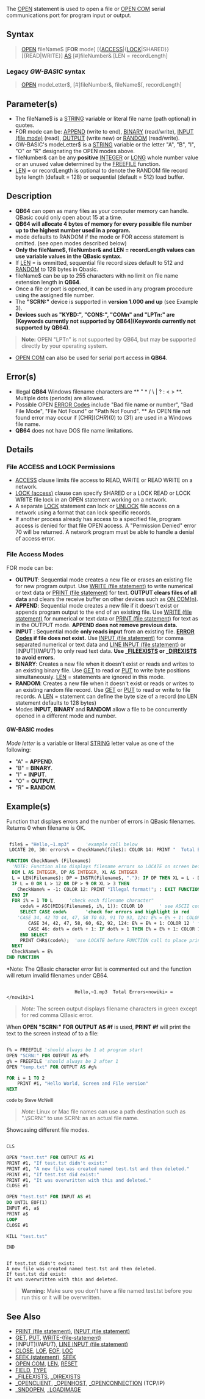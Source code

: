 The [OPEN](OPEN) statement is used to open a file or [OPEN COM](OPEN-COM) serial communications port for program input or output.

## Syntax

> [OPEN](OPEN) fileName$ [**FOR** mode] [{[ACCESS](ACCESS)|{[LOCK](LOCK)|SHARED}} [{READ|WRITE}] [AS](AS) [#]fileNumber& [LEN = recordLength]

### Legacy *GW-BASIC* syntax

>  [OPEN](OPEN) modeLetter$, [#]fileNumber&, fileName$[, recordLength]

## Parameter(s)

* The fileName$ is a [STRING](STRING) variable or literal file name (path optional) in quotes. 
* FOR mode can be: [APPEND](APPEND) (write to end), [BINARY](BINARY) (read/write), [INPUT (file mode)](INPUT-(file-mode)) (read), [OUTPUT](OUTPUT) (write new) or [RANDOM](RANDOM) (read/write).
* GW-BASIC's modeLetter$ is a [STRING](STRING) variable or the letter "A", "B", "I", "O" or "R" designating the OPEN modes above.
* fileNumber& can be any **positive** [INTEGER](INTEGER) or [LONG](LONG) whole number value or an unused value determined by the [FREEFILE](FREEFILE) function.
* [LEN](LEN) = or recordLength is optional to denote the RANDOM file record byte length (default = 128) or sequential (default = 512) load buffer.

## Description

* **QB64** can open as many files as your computer memory can handle. QBasic could only open about 15 at a time.
* **QB64 will allocate 4 bytes of memory for every possible file number up to the highest number used in a program.**
* mode defaults to RANDOM if the mode or FOR access statement is omitted. (see open modes described below)
* **Only the fileName$, fileNumber& and LEN = recordLength values can use variable values in the QBasic syntax.**
* If [LEN](LEN) = is ommitted, sequential file record sizes default to 512 and [RANDOM](RANDOM) to 128 bytes in Qbasic.
* fileName$ can be up to 255 characters with no limit on file name extension length in **QB64**. 
* Once a file or port is opened, it can be used in any program procedure using the assigned file number. 
* The **"SCRN:"** device is supported in **version 1.000 and up** (see Example 3).
* **Devices such as "KYBD:", "CONS:", "COMn" and "LPTn:" are [Keywords currently not supported by QB64](Keywords currently not supported by QB64)**. 
>  **Note:** OPEN "LPTn" is not supported by QB64, but may be supported directly by your operating system. 
* [OPEN COM](OPEN-COM) can also be used for serial port access in **QB64**.

## Error(s)

* Illegal **QB64** Windows filename characters are ** " * / \ | ? : < > **. Multiple dots (periods) are allowed.
* Possible OPEN [ERROR Codes](ERROR-Codes) include "Bad file name or number", "Bad File Mode", "File Not Found" or "Path Not Found". 
** An OPEN file not found error may occur if [CHR$](CHR$)(0) to (31) are used in a Windows file name.
* **QB64** does not have DOS file name limitations.

## Details

### File ACCESS and LOCK Permissions

* [ACCESS](ACCESS) clause limits file access to READ, WRITE or READ WRITE on a network.
* [LOCK (access)](LOCK-(access)) clause can specify SHARED or a LOCK READ or LOCK WRITE file lock in an OPEN statement working on a network.
* A separate [LOCK](LOCK) statement can lock or [UNLOCK](UNLOCK) file access on a network using a format that can lock specific records.
* If another process already has access to a specified file, program access is denied for that file OPEN access. A "Permission Denied" error 70 will be returned. A network program must be able to handle a denial of access error.

### File Access Modes

FOR mode can be:

* **OUTPUT**: Sequential mode creates a new file or erases an existing file for new program output. Use [WRITE (file statement)](WRITE-(file-statement)) to write numerical or text data or [PRINT (file statement)](PRINT-(file-statement)) for text. **OUTPUT clears files of all data** and clears the receive buffer on other devices such as [ON COM(n)](ON-COM(n)).
* **APPEND**: Sequential mode creates a new file if it doesn't exist or appends program output to the end of an existing file. Use [WRITE (file statement)](WRITE-(file-statement)) for numerical or text data or [PRINT (file statement)](PRINT-(file-statement)) for text as in the OUTPUT mode. **APPEND does not remove previous data.** 
* **INPUT** : Sequential mode **only reads input** from an existing file. **[ERROR Codes](ERROR-Codes) if file does not exist.** Use [INPUT (file statement)](INPUT-(file-statement)) for comma separated numerical or text data and [LINE INPUT (file statement)](LINE-INPUT-(file-statement)) or [INPUT$](INPUT$) to only read text data. **Use [_FILEEXISTS](_FILEEXISTS) or [_DIREXISTS](_DIREXISTS) to avoid errors.**
* **BINARY**: Creates a new file when it doesn't exist or reads and writes to an existing binary file. Use [GET](GET) to read or [PUT](PUT) to write byte positions simultaneously. [LEN](LEN) = statements are ignored in this mode.
* **RANDOM**: Creates a new file when it doesn't exist or reads or writes to an existing random file record. Use [GET](GET) or [PUT](PUT) to read or write to file records. A [LEN](LEN) = statement can define the byte size of a record (no LEN statement defaults to 128 bytes)
* Modes **INPUT**, **BINARY** and **RANDOM** allow a file to be concurrently opened in a different mode and number.

#### GW-BASIC modes

*Mode letter* is a variable or literal [STRING](STRING) letter value as one of the following:

* "A" = **APPEND**.
* "B" = **BINARY**.
* "I" = **INPUT**.
* "O" = **OUTPUT**.
* "R" = **RANDOM**.

## Example(s)

Function that displays errors and the number of errors in QBasic filenames. Returns 0 when filename is OK.

```vb

 file$ = "Hello,~1.mp3"      'example call below
 LOCATE 20, 30: errors% = CheckName%(file$): COLOR 14: PRINT "  Total Errors ="; errors% 

FUNCTION CheckName% (Filename$)
  'NOTE: Function also displays filename errors so LOCATE on screen before call!
  DIM L AS INTEGER, DP AS INTEGER, XL AS INTEGER
  L = LEN(Filename$): DP = INSTR(Filename$, "."): IF DP THEN XL = L - DP 'extension
  IF L = 0 OR L > 12 OR DP > 9 OR XL > 3 THEN 
    CheckName% = -1: COLOR 12: PRINT "Illegal format!"; : EXIT FUNCTION
  END IF
  FOR i% = 1 TO L      'check each filename character"
     code% = ASC(MID$(Filename$, i%, 1)): COLOR 10      ' see ASCII codes
     SELECT CASE code%       'check for errors and highlight in red
	'CASE 34, 42 TO 44, 47, 58 TO 63, 91 TO 93, 124: E% = E% + 1: COLOR 12 ' **QBasic errors**
        CASE 34, 42, 47, 58, 60, 62, 92, 124: E% = E% + 1: COLOR 12 ' **QB64 errors**
        CASE 46: dot% = dot% + 1: IF dot% > 1 THEN E% = E% + 1: COLOR 12
     END SELECT     
     PRINT CHR$(code%);  'use LOCATE before FUNCTION call to place print
  NEXT  
  CheckName% = E%
END FUNCTION 

```

*Note: The QBasic character error list is commented out and the function will return invalid filenames under QB64.

```text

                         Hello,~1.mp3  Total Errors<nowiki> = </nowiki>1

```

> *Note:* The screen output displays filename characters in green except for red comma QBasic error.

When **OPEN "SCRN:" FOR OUTPUT AS #f** is used, **PRINT #f** will print the text to the screen instead of to a file:

```vb

f% = FREEFILE 'should always be 1 at program start
OPEN "SCRN:" FOR OUTPUT AS #f%
g% = FREEFILE 'should always be 2 after 1
OPEN "temp.txt" FOR OUTPUT AS #g%

FOR i = 1 TO 2
    PRINT #i, "Hello World, Screen and File version"
NEXT 

```
<sub>code by Steve McNeill</sub>

> *Note:* Linux or Mac file names can use a path destination such as ".\SCRN:" to use SCRN: as an actual file name. 

Showcasing different file modes.

```vb

CLS

OPEN "test.tst" FOR OUTPUT AS #1
PRINT #1, "If test.tst didn't exist:"
PRINT #1, "A new file was created named test.tst and then deleted."
PRINT #1, "If test.tst did exist:"
PRINT #1, "It was overwritten with this and deleted."
CLOSE #1

OPEN "test.tst" FOR INPUT AS #1
DO UNTIL EOF(1)
INPUT #1, a$
PRINT a$
LOOP
CLOSE #1

KILL "test.tst"

END

```

```text

If test.tst didn't exist:
A new file was created named test.tst and then deleted.
If test.tst did exist:
It was overwritten with this and deleted.

```

> **Warning:** Make sure you don't have a file named test.tst before you run this or it will be overwritten.

## See Also
 
* [PRINT (file statement)](PRINT-(file-statement)), [INPUT (file statement)](INPUT-(file-statement))
* [GET](GET), [PUT](PUT), [WRITE-(file-statement)](WRITE-(file-statement)) 
* [INPUT$](INPUT$), [LINE INPUT (file statement)](LINE-INPUT-(file-statement))
* [CLOSE](CLOSE), [LOF](LOF), [EOF](EOF), [LOC](LOC)
* [SEEK (statement)](SEEK-(statement)), [SEEK](SEEK)
* [OPEN COM](OPEN-COM), [LEN](LEN), [RESET](RESET) 
* [FIELD](FIELD), [TYPE](TYPE)
* [_FILEEXISTS](_FILEEXISTS), [_DIREXISTS](_DIREXISTS)
* [_OPENCLIENT](_OPENCLIENT), [_OPENHOST](_OPENHOST), [_OPENCONNECTION](_OPENCONNECTION) (TCP/IP)
* [_SNDOPEN](_SNDOPEN), [_LOADIMAGE](_LOADIMAGE)

